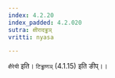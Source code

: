 ```yaml
---
index: 4.2.20
index_padded: 4.2.020
sutra: क्षीरादड्ढञ्
vritti: nyasa

---
```

`क्षैरेयी` इति। `टिड्ढाणञ्` (4.1.15) इति ङीप्।।